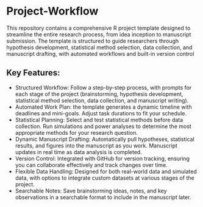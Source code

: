 # Project-Workflow
This repository contains a comprehensive R project template designed to streamline the entire research process, from idea inception to manuscript submission. The template is structured to guide researchers through hypothesis development, statistical method selection, data collection, and manuscript drafting, with automated workflows and built-in version control

## Key Features:
* Structured Workflow: Follow a step-by-step process, with prompts for each stage of the project (brainstorming, hypothesis development, statistical method selection, data collection, and manuscript writing).
* Automated Work Plan: the template generates a dynamic timeline with deadlines and mini-goals. Adjust task durations to fit your schedule.
* Statistical Planning: Select and test statistical methods before data collection. Run simulations and power analyses to determine the most appropriate methods for your research question.
* Dynamic Manuscript Drafting: Automatically pull hypotheses, statistical results, and figures into the manuscript as you work. Manuscript updates in real time as data analysis is completed.
* Version Control: Integrated with GitHub for version tracking, ensuring you can collaborate effectively and track changes over time.
* Flexible Data Handling: Designed for both real-world data and simulated data, with options to integrate custom datasets at various stages of the project.
* Searchable Notes: Save brainstorming ideas, notes, and key observations in a searchable format to include in the manuscript later.
  
